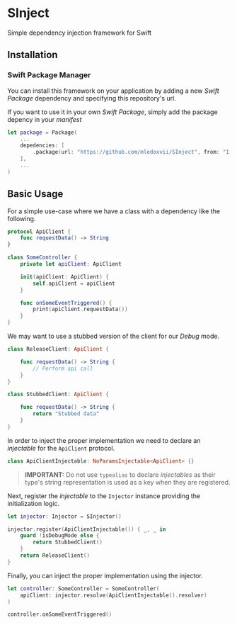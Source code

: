 # SInject
Simple dependency injection framework for Swift

## Installation

### Swift Package Manager

You can install this framework on your application by adding a new _Swift Package_ dependency and specifying this repository's url.

If you want to use it in your own _Swift Package_, simply add the package depency in your _manifest_

```swift
let package = Package(
    ...
    depedencies: [
        .package(url: "https://github.com/mledoxvii/SInject", from: "1.0.0"),
    ],
    ...
)
```

## Basic Usage

For a simple use-case where we have a class with a dependency like the following.

```swift
protocol ApiClient {
    func requestData() -> String
}

class SomeController {
    private let apiClient: ApiClient

    init(apiClient: ApiClient) {
        self.apiClient = apiClient
    }

    func onSomeEventTriggered() {
        print(apiClient.requestData())
    }
}
```

We may want to use a stubbed version of the client for our _Debug_ mode.

```swift
class ReleaseClient: ApiClient {

    func requestData() -> String {
        // Perform api call
    }
}

class StubbedClient: ApiClient {

    func requestData() -> String {
        return "Stubbed data"
    }
}
```

In order to inject the proper implementation we need to declare an _injectable_ for the `ApiClient` protocol.

```swift
class ApiClientInjectable: NoParamsInjectable<ApiClient> {}
```

> **IMPORTANT:** Do not use `typealias` to declare _injectables_ as their type's string representation is used as a key when they are registered.

Next, register the _injectable_ to the `Injector` instance providing the initialization logic.

```swift
let injector: Injector = SInjector()

injector.register(ApiClientInjectable()) { _, _ in
    guard !isDebugMode else {
        return StubbedClient()
    }
    return ReleaseClient()
}
```

Finally, you can inject the proper implementation using the injector.

```swift
let controller: SomeController = SomeController(
    apiClient: injector.resolve(ApiClientInjectable().resolver)
)

controller.onSomeEventTriggered()
```
